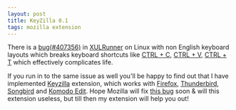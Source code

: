 ```yaml
---
layout: post
title: KeyZilla 0.1
tags: mozilla extension
---
```


There is a [bug(#407356)][bug-407356] in [XULRunner] on Linux with non English 
keyboard layouts which breaks keyboard shortcuts like  [CTRL + C], [CTRL + V],
[CTRL + T] which effectively complicates life.

If you run in to the same issue as well you'll be happy to find out that I 
have implemented [Keyzilla] extension, which works with [Firefox], 
[Thunderbird], [Songbird] and [Komodo Edit]. Hope Mozilla will fix 
[this bug][bug-407356] soon & will this extension useless, but till then 
my extension will help you out!

[logo]:/resources/images/keyzilla.png
[XULRunner]:https://developer.mozilla.org/en/XULRunner "Runtime package that can be used to bootstrap XUL+XPCOM applications like Firefox and Thunderbird"
[CTRL + C]:#copy "Keyboard shortcut to copy"
[CTRL + V]:#paste "Keyboard shortcut to paste"
[CTRL + T]:# "Keyboard shortcut to open a new tab"
[bug-407356]:https://bugzilla.mozilla.org/show_bug.cgi?id=407356
[Keyzilla]:https://addons.mozilla.org/en-US/firefox/addon/6155
[Firefox]:http://www.mozilla.com/en-US/firefox/firefox.html "World’s Best Browser"
[Thunderbird]:http://www.mozillamessaging.com/en-US/thunderbird/ "XULRunner based email client from Mozilla"
[Songbird]:http://getsongbird.com/ "XULRunner based music player"
[Komodo Edit]:http://www.activestate.com/komodo_edit/ "Free Open Source Dynamic Languages Editor"